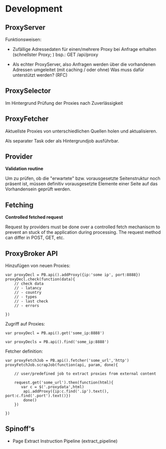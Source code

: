 # Development

## ProxyServer

Funktionsweisen:

- Zufällige Adressedaten für einen/mehrere Proxy bei Anfrage erhalten (schnellster Proxy; )
  bsp.: GET /api/proxy
  
- Als echter ProxyServer, also Anfragen werden über die vorhandenen Adressen umgeleitet (mit caching / oder ohne)
  Was muss dafür unterstützt werden? (RFC)
 
  
## ProxySelector 

Im Hintergrund Prüfung der Proxies nach Zuverlässigkeit


## ProxyFetcher

Aktuellste Proxies von unterschiedlichen Quellen holen und aktualisieren.

Als separater Task oder als Hintergrundjob ausführbar.


## Provider

**Validation routine**

Um zu prüfen, ob die "erwartete" bzw. vorausgesetzte Seitenstruktur noch präsent ist, 
müssen definitiv vorausgesetzte Elemente einer Seite auf das Vorhandensein geprüft werden.
  

## Fetching

**Controlled fetched request**

Request by providers must be done over a controlled fetch mechaniscm to prevent an stuck of the application during processing.
The request method can differ in POST, GET, etc. 


## ProxyBroker API

Hinzufügen von neuen Proxies:

```
var proxyDecl = PB.api().addProxy({ip:'some ip', port:8888})
proxyDecl.check(function(data){
    // check data
    // - latancy
    // - country
    // - types
    // - last check
    // - errors
    
})
```

Zugriff auf Proxies:

```
var proxyDecl = PB.api().get('some_ip:8888')

var proxyDecls = PB.api().find('some_ip:8888')
```


Fetcher definition:
```
var proxyFetchJob = PB.api().fetcher('some_url','http')
proxyFetchJob.scrapJob(function(api, param, done){

    // user/predefined job to extract proxies from external content 
    
    request.get('some_url').then(function(html){     
       var c = $('.proxydata',html)       
        api.addProxy({ip:c.find('.ip').text(), port:c.find('.port').text()})        
        done()
    })

})
```


## Spinoff's

- Page Extract Instruction Pipeline (extract_pipeline)

